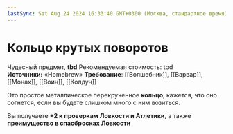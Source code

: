 ```yaml
---
lastSync: Sat Aug 24 2024 16:33:40 GMT+0300 (Москва, стандартное время)
---
```

# Кольцо крутых поворотов

Чудесный предмет, **tbd**
Рекомендуемая стоимость: tbd
**Источники:** «Homebrew»
**Требование**: [[Волшебник]], [[Варвар]], [[Монах]], [[Воин]], [[Колдун]]

Это простое металлическое перекрученное **кольцо**, кажется, что оно согнется, если вы будете слишком много с ним возиться.

Вы получаете **+2 к проверкам Ловкости и Атлетики**, а также **преимущество в спасбросках Ловкости**